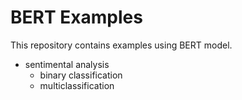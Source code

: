 # BERT Examples
This repository contains examples using BERT model.
- sentimental analysis
  - binary classification
  - multiclassification
